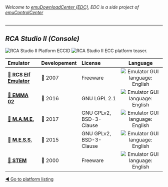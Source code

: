 ###### Welcome to [emuDownloadCenter (EDC)](https://github.com/PhoenixInteractiveNL/emuDownloadCenter/wiki/), EDC is a side project of [emuControlCenter](https://github.com/PhoenixInteractiveNL/emuControlCenter/wiki/)
***
## _RCA Studio II (Console)_
![](https://raw.githubusercontent.com/wiki/PhoenixInteractiveNL/emuDownloadCenter/images_platform/ecc_studio2_cell.png "RCA Studio II Platform ECCID")
![](https://raw.githubusercontent.com/wiki/PhoenixInteractiveNL/emuDownloadCenter/images_platform/ecc_studio2_teaser.png "RCA Studio II ECC platform teaser.")

| Emulator | Developement | License | Language |
|:---------|:-------------|:--------|:--------:|
| [:file_folder: **RCS Elf Emulator**](https://github.com/PhoenixInteractiveNL/emuDownloadCenter/wiki/Emulator-elf#menu) | :red_circle: 2007 | Freeware | ![](https://raw.githubusercontent.com/wiki/PhoenixInteractiveNL/emuDownloadCenter/images_flags/icon_flag_EN_24.png "Emulator GUI language: English") |
| [:file_folder: **EMMA 02**](https://github.com/PhoenixInteractiveNL/emuDownloadCenter/wiki/Emulator-emma02#menu) | :large_blue_circle: 2016 | GNU LGPL 2.1 | ![](https://raw.githubusercontent.com/wiki/PhoenixInteractiveNL/emuDownloadCenter/images_flags/icon_flag_EN_24.png "Emulator GUI language: English") |
| [:file_folder: **M.A.M.E.**](https://github.com/PhoenixInteractiveNL/emuDownloadCenter/wiki/Emulator-mame#menu) | :large_blue_circle: 2017 | GNU GPLv2, BSD-3-Clause | ![](https://raw.githubusercontent.com/wiki/PhoenixInteractiveNL/emuDownloadCenter/images_flags/icon_flag_EN_24.png "Emulator GUI language: English") |
| [:file_folder: **M.E.S.S.**](https://github.com/PhoenixInteractiveNL/emuDownloadCenter/wiki/Emulator-mess#menu) | :large_blue_circle: 2015 | GNU GPLv2, BSD-3-Clause | ![](https://raw.githubusercontent.com/wiki/PhoenixInteractiveNL/emuDownloadCenter/images_flags/icon_flag_EN_24.png "Emulator GUI language: English") |
| [:file_folder: **STEM**](https://github.com/PhoenixInteractiveNL/emuDownloadCenter/wiki/Emulator-stem#menu) | :red_circle: 2000 | Freeware | ![](https://raw.githubusercontent.com/wiki/PhoenixInteractiveNL/emuDownloadCenter/images_flags/icon_flag_EN_24.png "Emulator GUI language: English") |

[:arrow_backward: Go to platform listing](https://github.com/PhoenixInteractiveNL/emuDownloadCenter/wiki/EDC-Platform-List)
